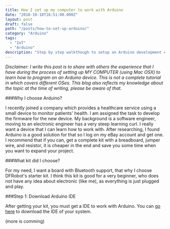 ```yaml
---
title: How I set up my computer to work with Arduino
date: "2018-10-18T16:51:00.000Z"
layout: post
draft: false
path: "/posts/how-to-set-up-arduino/"
category: "Arduino"
tags:
  - "IoT"
  - "Arduino"
description: "Step by step walkthough to setup an Arduino development environment"
---
```

*Disclaimer: I write this post is to share with others the experience that I have during the process of setting up MY COMPUTER (using Mac OSX) to learn how to program on an Arduino device. This is not a complete tutorial in which covers different OSes. This blog also reflects my knowledge about the topic at the time of writing, please be aware of that.*

###Why I choose Arduino?

I recently joined a company which provides a healthcare service using a small device to monitor patients' health. I am assigned the task to develop the firmware for the new device. My background is a software engineer, moving to an electronic engineer has a very steep learning curl. I really want a device that I can learn how to work with. After researching, I found Arduino is a good solution for that so I log on my eBay account and get one. I recommend that if you can, get a complete kit with a breadboard, jumper wire, and resistor, it is cheaper in the end and save you some time when you want to expand your project.

###What kit did I choose?

For my need, I want a board with Bluetooth support, that why I choose DFRobot's starter kit. I think this kit is good for a very beginner, who does not have any idea about electronic (like me), as everything is just plugged and play.  

###Step 1: Download Arduino IDE

After getting your kit, you must get a IDE to work with Arduino. You can [go here](https://www.arduino.cc/en/Main/Software) to download the IDE of your system.

(more is comming)
